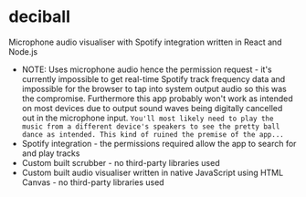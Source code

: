 # deciball
Microphone audio visualiser with Spotify integration written in React and Node.js
- NOTE: Uses microphone audio hence the permission request - it's currently impossible to get real-time Spotify track frequency data and impossible for the browser to tap into system output audio so this was the compromise. Furthermore this app probably won't work as intended on most devices due to output sound waves being digitally cancelled out in the microphone input. `You'll most likely need to play the music from a different device's speakers to see the pretty ball dance as intended. This kind of ruined the premise of the app...`
- Spotify integration - the permissions required allow the app to search for and play tracks
- Custom built scrubber - no third-party libraries used
- Custom built audio visualiser written in native JavaScript using HTML Canvas - no third-party libraries used
